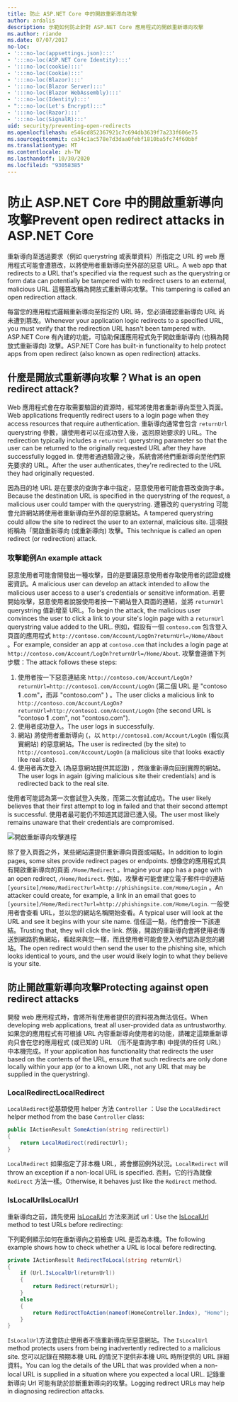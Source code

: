 ```yaml
---
title: 防止 ASP.NET Core 中的開啟重新導向攻擊
author: ardalis
description: 示範如何防止針對 ASP.NET Core 應用程式的開啟重新導向攻擊
ms.author: riande
ms.date: 07/07/2017
no-loc:
- ':::no-loc(appsettings.json):::'
- ':::no-loc(ASP.NET Core Identity):::'
- ':::no-loc(cookie):::'
- ':::no-loc(Cookie):::'
- ':::no-loc(Blazor):::'
- ':::no-loc(Blazor Server):::'
- ':::no-loc(Blazor WebAssembly):::'
- ':::no-loc(Identity):::'
- ":::no-loc(Let's Encrypt):::"
- ':::no-loc(Razor):::'
- ':::no-loc(SignalR):::'
uid: security/preventing-open-redirects
ms.openlocfilehash: e546cd852367921c7c694db3639f7a233f606e75
ms.sourcegitcommit: ca34c1ac578e7d3daa0febf1810ba5fc74f60bbf
ms.translationtype: MT
ms.contentlocale: zh-TW
ms.lasthandoff: 10/30/2020
ms.locfileid: "93058385"
---
```

# <a name="prevent-open-redirect-attacks-in-aspnet-core"></a><span data-ttu-id="6db43-103">防止 ASP.NET Core 中的開啟重新導向攻擊</span><span class="sxs-lookup"><span data-stu-id="6db43-103">Prevent open redirect attacks in ASP.NET Core</span></span>

<span data-ttu-id="6db43-104">重新導向至透過要求（例如 querystring 或表單資料）所指定之 URL 的 web 應用程式可能會遭篡改，以將使用者重新導向至外部的惡意 URL。</span><span class="sxs-lookup"><span data-stu-id="6db43-104">A web app that redirects to a URL that's specified via the request such as the querystring or form data can potentially be tampered with to redirect users to an external, malicious URL.</span></span> <span data-ttu-id="6db43-105">這種篡改稱為開放式重新導向攻擊。</span><span class="sxs-lookup"><span data-stu-id="6db43-105">This tampering is called an open redirection attack.</span></span>

<span data-ttu-id="6db43-106">每當您的應用程式邏輯重新導向至指定的 URL 時，您必須確認重新導向 URL 尚未遭到篡改。</span><span class="sxs-lookup"><span data-stu-id="6db43-106">Whenever your application logic redirects to a specified URL, you must verify that the redirection URL hasn't been tampered with.</span></span> <span data-ttu-id="6db43-107">ASP.NET Core 有內建的功能，可協助保護應用程式免于開啟重新導向 (也稱為開放式重新導向) 攻擊。</span><span class="sxs-lookup"><span data-stu-id="6db43-107">ASP.NET Core has built-in functionality to help protect apps from open redirect (also known as open redirection) attacks.</span></span>

## <a name="what-is-an-open-redirect-attack"></a><span data-ttu-id="6db43-108">什麼是開放式重新導向攻擊？</span><span class="sxs-lookup"><span data-stu-id="6db43-108">What is an open redirect attack?</span></span>

<span data-ttu-id="6db43-109">Web 應用程式會在存取需要驗證的資源時，經常將使用者重新導向至登入頁面。</span><span class="sxs-lookup"><span data-stu-id="6db43-109">Web applications frequently redirect users to a login page when they access resources that require authentication.</span></span> <span data-ttu-id="6db43-110">重新導向通常會包含 `returnUrl` querystring 參數，讓使用者可以在成功登入後，返回原始要求的 URL。</span><span class="sxs-lookup"><span data-stu-id="6db43-110">The redirection typically includes a `returnUrl` querystring parameter so that the user can be returned to the originally requested URL after they have successfully logged in.</span></span> <span data-ttu-id="6db43-111">使用者通過驗證之後，系統會將他們重新導向至他們原先要求的 URL。</span><span class="sxs-lookup"><span data-stu-id="6db43-111">After the user authenticates, they're redirected to the URL they had originally requested.</span></span>

<span data-ttu-id="6db43-112">因為目的地 URL 是在要求的查詢字串中指定，惡意使用者可能會篡改查詢字串。</span><span class="sxs-lookup"><span data-stu-id="6db43-112">Because the destination URL is specified in the querystring of the request, a malicious user could tamper with the querystring.</span></span> <span data-ttu-id="6db43-113">遭篡改的 querystring 可能會允許網站將使用者重新導向至外部的惡意網站。</span><span class="sxs-lookup"><span data-stu-id="6db43-113">A tampered querystring could allow the site to redirect the user to an external, malicious site.</span></span> <span data-ttu-id="6db43-114">這項技術稱為「開啟重新導向 (或重新導向) 攻擊。</span><span class="sxs-lookup"><span data-stu-id="6db43-114">This technique is called an open redirect (or redirection) attack.</span></span>

### <a name="an-example-attack"></a><span data-ttu-id="6db43-115">攻擊範例</span><span class="sxs-lookup"><span data-stu-id="6db43-115">An example attack</span></span>

<span data-ttu-id="6db43-116">惡意使用者可能會開發出一種攻擊，目的是要讓惡意使用者存取使用者的認證或機密資訊。</span><span class="sxs-lookup"><span data-stu-id="6db43-116">A malicious user can develop an attack intended to allow the malicious user access to a user's credentials or sensitive information.</span></span> <span data-ttu-id="6db43-117">若要開始攻擊，惡意使用者說服使用者按一下網站登入頁面的連結，並將 `returnUrl` querystring 值新增至 URL。</span><span class="sxs-lookup"><span data-stu-id="6db43-117">To begin the attack, the malicious user convinces the user to click a link to your site's login page with a `returnUrl` querystring value added to the URL.</span></span> <span data-ttu-id="6db43-118">例如，假設有一個 `contoso.com` 包含登入頁面的應用程式 `http://contoso.com/Account/LogOn?returnUrl=/Home/About` 。</span><span class="sxs-lookup"><span data-stu-id="6db43-118">For example, consider an app at `contoso.com` that includes a login page at `http://contoso.com/Account/LogOn?returnUrl=/Home/About`.</span></span> <span data-ttu-id="6db43-119">攻擊會遵循下列步驟：</span><span class="sxs-lookup"><span data-stu-id="6db43-119">The attack follows these steps:</span></span>

1. <span data-ttu-id="6db43-120">使用者按一下惡意連結來 `http://contoso.com/Account/LogOn?returnUrl=http://contoso1.com/Account/LogOn` (第二個 URL 是 "contoso **1** .com"，而非 "contoso.com" ) 。</span><span class="sxs-lookup"><span data-stu-id="6db43-120">The user clicks a malicious link to `http://contoso.com/Account/LogOn?returnUrl=http://contoso1.com/Account/LogOn` (the second URL is "contoso **1** .com", not "contoso.com").</span></span>
2. <span data-ttu-id="6db43-121">使用者成功登入。</span><span class="sxs-lookup"><span data-stu-id="6db43-121">The user logs in successfully.</span></span>
3. <span data-ttu-id="6db43-122">網站) 將使用者重新導向 (，以 `http://contoso1.com/Account/LogOn` (看似真實網站) 的惡意網站。</span><span class="sxs-lookup"><span data-stu-id="6db43-122">The user is redirected (by the site) to `http://contoso1.com/Account/LogOn` (a malicious site that looks exactly like real site).</span></span>
4. <span data-ttu-id="6db43-123">使用者再次登入 (為惡意網站提供其認證) ，然後重新導向回到實際的網站。</span><span class="sxs-lookup"><span data-stu-id="6db43-123">The user logs in again (giving malicious site their credentials) and is redirected back to the real site.</span></span>

<span data-ttu-id="6db43-124">使用者可能認為第一次嘗試登入失敗，而第二次嘗試成功。</span><span class="sxs-lookup"><span data-stu-id="6db43-124">The user likely believes that their first attempt to log in failed and that their second attempt is successful.</span></span> <span data-ttu-id="6db43-125">使用者最可能仍不知道其認證已遭入侵。</span><span class="sxs-lookup"><span data-stu-id="6db43-125">The user most likely remains unaware that their credentials are compromised.</span></span>

![開啟重新導向攻擊進程](preventing-open-redirects/_static/open-redirection-attack-process.png)

<span data-ttu-id="6db43-127">除了登入頁面之外，某些網站還提供重新導向頁面或端點。</span><span class="sxs-lookup"><span data-stu-id="6db43-127">In addition to login pages, some sites provide redirect pages or endpoints.</span></span> <span data-ttu-id="6db43-128">想像您的應用程式具有開啟重新導向的頁面 `/Home/Redirect` 。</span><span class="sxs-lookup"><span data-stu-id="6db43-128">Imagine your app has a page with an open redirect, `/Home/Redirect`.</span></span> <span data-ttu-id="6db43-129">例如，攻擊者可能會建立電子郵件中的連結 `[yoursite]/Home/Redirect?url=http://phishingsite.com/Home/Login` 。</span><span class="sxs-lookup"><span data-stu-id="6db43-129">An attacker could create, for example, a link in an email that goes to `[yoursite]/Home/Redirect?url=http://phishingsite.com/Home/Login`.</span></span> <span data-ttu-id="6db43-130">一般使用者會查看 URL，並以您的網站名稱開始查看。</span><span class="sxs-lookup"><span data-stu-id="6db43-130">A typical user will look at the URL and see it begins with your site name.</span></span> <span data-ttu-id="6db43-131">信任這一點，他們會按一下該連結。</span><span class="sxs-lookup"><span data-stu-id="6db43-131">Trusting that, they will click the link.</span></span> <span data-ttu-id="6db43-132">然後，開啟的重新導向會將使用者傳送到網路釣魚網站，看起來與您一樣，而且使用者可能會登入他們認為是您的網站。</span><span class="sxs-lookup"><span data-stu-id="6db43-132">The open redirect would then send the user to the phishing site, which looks identical to yours, and the user would likely login to what they believe is your site.</span></span>

## <a name="protecting-against-open-redirect-attacks"></a><span data-ttu-id="6db43-133">防止開啟重新導向攻擊</span><span class="sxs-lookup"><span data-stu-id="6db43-133">Protecting against open redirect attacks</span></span>

<span data-ttu-id="6db43-134">開發 web 應用程式時，會將所有使用者提供的資料視為無法信任。</span><span class="sxs-lookup"><span data-stu-id="6db43-134">When developing web applications, treat all user-provided data as untrustworthy.</span></span> <span data-ttu-id="6db43-135">如果您的應用程式有可根據 URL 內容重新導向使用者的功能，請確定這類重新導向只會在您的應用程式 (或已知的 URL （而不是查詢字串) 中提供的任何 URL）中本機完成。</span><span class="sxs-lookup"><span data-stu-id="6db43-135">If your application has functionality that redirects the user based on the contents of the URL,  ensure that such redirects are only done locally within your app (or to a known URL, not any URL that may be supplied in the querystring).</span></span>

### <a name="localredirect"></a><span data-ttu-id="6db43-136">LocalRedirect</span><span class="sxs-lookup"><span data-stu-id="6db43-136">LocalRedirect</span></span>

<span data-ttu-id="6db43-137">`LocalRedirect`從基類使用 helper 方法 `Controller` ：</span><span class="sxs-lookup"><span data-stu-id="6db43-137">Use the `LocalRedirect` helper method from the base `Controller` class:</span></span>

```csharp
public IActionResult SomeAction(string redirectUrl)
{
    return LocalRedirect(redirectUrl);
}
```

<span data-ttu-id="6db43-138">`LocalRedirect` 如果指定了非本機 URL，將會擲回例外狀況。</span><span class="sxs-lookup"><span data-stu-id="6db43-138">`LocalRedirect` will throw an exception if a non-local URL is specified.</span></span> <span data-ttu-id="6db43-139">否則，它的行為就像 `Redirect` 方法一樣。</span><span class="sxs-lookup"><span data-stu-id="6db43-139">Otherwise, it behaves just like the `Redirect` method.</span></span>

### <a name="islocalurl"></a><span data-ttu-id="6db43-140">IsLocalUrl</span><span class="sxs-lookup"><span data-stu-id="6db43-140">IsLocalUrl</span></span>

<span data-ttu-id="6db43-141">重新導向之前，請先使用 [IsLocalUrl](/dotnet/api/Microsoft.AspNetCore.Mvc.IUrlHelper.islocalurl#Microsoft_AspNetCore_Mvc_IUrlHelper_IsLocalUrl_System_String_) 方法來測試 url：</span><span class="sxs-lookup"><span data-stu-id="6db43-141">Use the [IsLocalUrl](/dotnet/api/Microsoft.AspNetCore.Mvc.IUrlHelper.islocalurl#Microsoft_AspNetCore_Mvc_IUrlHelper_IsLocalUrl_System_String_) method to test URLs before redirecting:</span></span>

<span data-ttu-id="6db43-142">下列範例顯示如何在重新導向之前檢查 URL 是否為本機。</span><span class="sxs-lookup"><span data-stu-id="6db43-142">The following example shows how to check whether a URL is local before redirecting.</span></span>

```csharp
private IActionResult RedirectToLocal(string returnUrl)
{
    if (Url.IsLocalUrl(returnUrl))
    {
        return Redirect(returnUrl);
    }
    else
    {
        return RedirectToAction(nameof(HomeController.Index), "Home");
    }
}
```

<span data-ttu-id="6db43-143">`IsLocalUrl`方法會防止使用者不慎重新導向至惡意網站。</span><span class="sxs-lookup"><span data-stu-id="6db43-143">The `IsLocalUrl` method protects users from being inadvertently redirected to a malicious site.</span></span> <span data-ttu-id="6db43-144">您可以記錄在預期本機 URL 的情況下提供非本機 URL 時所提供的 URL 詳細資料。</span><span class="sxs-lookup"><span data-stu-id="6db43-144">You can log the details of the URL that was provided when a non-local URL is supplied in a situation where you expected a local URL.</span></span> <span data-ttu-id="6db43-145">記錄重新導向 Url 可能有助於診斷重新導向的攻擊。</span><span class="sxs-lookup"><span data-stu-id="6db43-145">Logging redirect URLs may help in diagnosing redirection attacks.</span></span>
